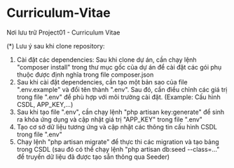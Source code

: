 # Curriculum-Vitae
Nơi lưu trữ Project01 - Curriculum Vitae

(*) Lưu ý sau khi clone repository: 
1. Cài đặt các dependencies: Sau khi clone dự án, cần chạy lệnh "composer install" trong thư mục gốc của dự án để cài đặt các gói phụ thuộc được định nghĩa trong file composer.json
2. Sau khi cài đặt dependencies, cần tạo một bản sao của file ".env.example" và đổi tên thành ".env". Sau đó, cần điều chỉnh các giá trị trong file ".env" để phù hợp với môi trường cài đặt. (Example: Cấu hình CSDL, APP_KEY,...)
3. Sau khi tạo file ".env", cần chạy lệnh "php artisan key:generate" để sinh ra khóa ứng dụng và cập nhật giá trị "APP_KEY" trong file ".env"
4. Tạo cơ sở dữ liệu tương ứng và cập nhật các thông tin cấu hình CSDL trong file ".env"
5. Chạy lệnh "php artisan migrate" để thực thi các migration và tạo bảng trong CSDL (sau đó có thể chạy lệnh "php artisan db:seed --class=..." để truyền dữ liệu đã được tạo sẵn thông qua Seeder)
